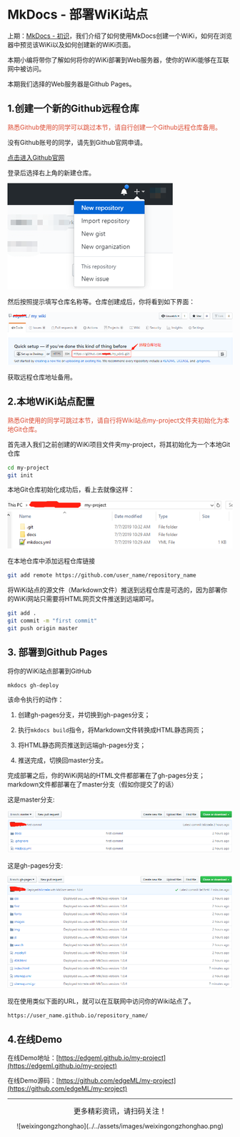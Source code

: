 # MkDocs - 部署WiKi站点

上期：[MkDocs - 初识](mkdocs_intro.md)，我们介绍了如何使用MkDocs创建一个WiKi，如何在浏览器中预览该WiKi以及如何创建新的WiKi页面。

本期小编将带你了解如何将你的WiKi部署到Web服务器，使你的WiKi能够在互联网中被访问。

本期我们选择的Web服务器是Github Pages。

## 1.创建一个新的Github远程仓库

<font color="#DC4B33">熟悉Github使用的同学可以跳过本节，请自行创建一个Github远程仓库备用。</font>

没有Github账号的同学，请先到Github官网申请。

[点击进入Github官网](https://github.com/)

登录后选择右上角的新建仓库。

![](../../\assets\images\tools\mkdocs_build_wiki_site\github_new_repo.png)

然后按照提示填写仓库名称等。仓库创建成后，你将看到如下界面：

![](../../\assets\images\tools\mkdocs_build_wiki_site\github_new_repo02.png)

获取远程仓库地址备用。

## 2.本地WiKi站点配置

<font color="#DC4B33">熟悉Git使用的同学可跳过本节，请自行将Wiki站点my-project文件夹初始化为本地Git仓库。</font>

首先进入我们之前创建的WiKi项目文件夹my-project，将其初始化为一个本地Git仓库

```bash
cd my-project
git init
```
本地Git仓库初始化成功后，看上去就像这样：

![mkdocs_site](../../assets\images\tools\mkdocs_build_wiki_site\mkdocs_site_git.png)

在本地仓库中添加远程仓库链接
```bash
git add remote https://github.com/user_name/repository_name
```

将WiKi站点的源文件（Markdown文件）推送到远程仓库是可选的，因为部署你的WiKi网站只需要将HTML网页文件推送到远端即可。

```bash
git add .
git commit -m "first commit"
git push origin master
```

## 3. 部署到Github Pages

将你的WiKi站点部署到GitHub
```bash
mkdocs gh-deploy
```

该命令执行的动作：

1. 创建gh-pages分支，并切换到gh-pages分支；

2. 执行`mkdocs build`指令，将Markdown文件转换成HTML静态网页；

3. 将HTML静态网页推送到远端gh-pages分支；

4. 推送完成，切换回master分支。

完成部署之后，你的WiKi网站的HTML文件都部署在了gh-pages分支；markdown文件都部署在了master分支（假如你提交了的话）

这是master分支:

![git_master_branch](../../assets\images\tools\mkdocs_build_wiki_site\git_master_branch.png)

这是gh-pages分支:

![git_gh-pages_branch](../../assets\images\tools\mkdocs_build_wiki_site\git_gh-pages_branch.png)

现在使用类似下面的URL，就可以在互联网中访问你的Wiki站点了。

```
https://user_name.github.io/repository_name/
```

## 4.在线Demo

在线Demo地址：[https://edgeml.github.io/my-project](https://edgeml.github.io/my-project)

在线Demo源码：[https://github.com/edgeML/my-project](https://github.com/edgeML/my-project)


----------------------------------------

<center><font size="3pt">更多精彩资讯，请扫码关注！</font></center>

<center><p>![weixingongzhonghao](../../assets/images/weixingongzhonghao.png)</p></center>